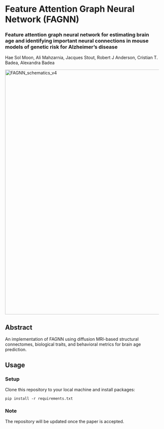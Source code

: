 # Feature Attention Graph Neural Network (FAGNN)

### Feature attention graph neural network for estimating brain age and identifying important neural connections in mouse models of genetic risk for Alzheimer’s disease

Hae Sol Moon, Ali Mahzarnia, Jacques Stout, Robert J Anderson, Cristian T. Badea, Alexandra Badea


<img width="800" alt="FAGNN_schematics_v4" src="https://github.com/DuneDrive/FAGNN/assets/70248584/4cf35f49-37ad-4451-8216-f4ab4c5bab7a">


## Abstract
An implementation of FAGNN using diffusion MRI-based structural connectomes, biological traits, and behavioral metrics for brain age prediction.


## Usage
### Setup
Clone this repository to your local machine and install packages:
```
pip install -r requirements.txt
```


### Note
The repository will be updated once the paper is accepted.

